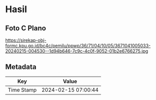 # Hasil

## Foto C Plano

https://sirekap-obj-formc.kpu.go.id/bc4c/pemilu/ppwp/36/71/04/10/05/3671041005033-20240215-004530--1d94b646-7c9c-4c0f-9052-01b2e6766275.jpg


## Metadata

| Key        | Value               |
| ---------- | ------------------- |
| Time Stamp | 2024-02-15 07:00:44 |




